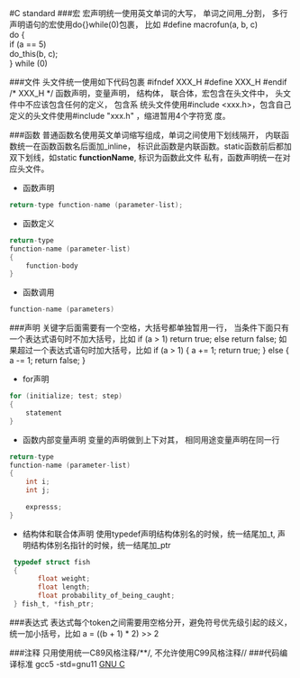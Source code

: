#C standard
###宏
	宏声明统一使用英文单词的大写， 单词之间用_分割， 多行声明语句的宏使用do{}while(0)包裹， 比如
    #define macrofun(a, b, c) 			\
		do {					\
			if (a == 5)			\
				do_this(b, c);		\
		} while (0)

###文件
	头文件统一使用如下代码包裹
    #ifndef XXX_H
    #define XXX_H
    #endif /* XXX_H */
    函数声明，变量声明， 结构体， 联合体，宏包含在头文件中， 头文件中不应该包含任何的定义， 包含系
    统头文件使用#include <xxx.h>，包含自己定义的头文件使用#include "xxx.h" ，缩进暂用4个字符宽
    度。
    
###函数
	普通函数名使用英文单词缩写组成，单词之间使用下划线隔开， 内联函数统一在函数函数名后面加_inline，
    标识此函数是内联函数。static函数前后都加双下划线，如static __functionName__, 标识为函数此文件
    私有，函数声明统一在对应头文件。

* 函数声明
```c
return-type function-name (parameter-list);
```

* 函数定义
```c
return-type
function-name (parameter-list)
{
    function-body
}
```

* 函数调用
```c
function-name (parameters)
```

###声明
	关键字后面需要有一个空格，大括号都单独暂用一行， 当条件下面只有一个表达式语句时不加大括号，比如
    if (a > 1)
    	return true;
    else
    	return false;
    如果超过一个表达式语句时加大括号，比如
    if (a > 1)
    {
    	a += 1;
        return true;
    }
    else 
    {
    	a -= 1;
        return false;
    }

* for声明
```c
for (initialize; test; step)
{
	statement
}
```

* 函数内部变量声明
变量的声明做到上下对其， 相同用途变量声明在同一行
```c
return-type
function-name (parameter-list)
{
	int	i;
    int	j;
    
    expresss;
}
```

* 结构体和联合体声明
使用typedef声明结构体别名的时候，统一结尾加_t, 声明结构体别名指针的时候，统一结尾加_ptr
```c
 typedef struct fish
 {
       float weight;
       float length;
       float probability_of_being_caught;
 } fish_t, *fish_ptr;
```

###表达式
	表达式每个token之间需要用空格分开，避免符号优先级引起的歧义，统一加小括号，比如
    a = ((b + 1) * 2) >> 2

###注释
只用使用统一C89风格注释/**/, 不允许使用C99风格注释//
###代码编译标准
gcc5 -std=gnu11  [GNU C](https://www.gnu.org/software/gnu-c-manual/gnu-c-manual.html)
